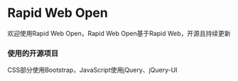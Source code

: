 # Rapid Web Open
欢迎使用Rapid Web Open，Rapid Web Open基于Rapid Web，开源且持续更新
### 使用的开源项目
CSS部分使用Bootstrap，JavaScript使用jQuery、jQuery-UI